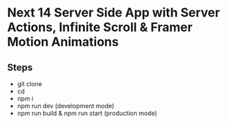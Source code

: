# Next 14 Server Side App with Server Actions, Infinite Scroll & Framer Motion Animations

## Steps

- git clone <repo>
- cd <directory>
- npm i
- npm run dev (development mode)
- npm run build & npm run start (production mode)
